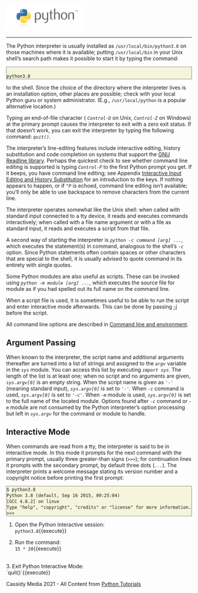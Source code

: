 
![Python Logo](./assets/python-logo.png)
___
The Python interpreter is usually installed as  `/usr/local/bin/python3.8` on those machines where it is available; putting  `/usr/local/bin` in your Unix shell’s search path makes it possible to start it by typing the command:

<pre style="background: beige; border: 1px solid gray"><code class="python">
python3.8
</code></pre>

to the shell. Since the choice of the directory where the interpreter lives is an installation option, other places are possible; check with your local Python guru or system administrator.  (E.g., `/usr/local/python` is a popular alternative location.)

Typing an end-of-file character ( *`Control-D`* on Unix,  *`Control-Z`* on Windows)  at the primary prompt causes the interpreter to exit with a zero exit status. If that doesn’t work, you can exit the interpreter by typing the following command:  *`quit()`*.

The interpreter’s line-editing features include interactive editing, history substitution and code completion on systems that support the [GNU Readline library](https://tiswww.case.edu/php/chet/readline/rltop.html). Perhaps the quickest check to see whether command line editing is supported is typing  *`Control-P`* to the first Python prompt you get. If it beeps, you have command line editing; see Appendix [Interactive Input Editing and History Substitution](https://docs.python.org/3.8/tutorial/interactive.html#tut-interacting) for an introduction to the keys. If nothing appears to happen, or if *`^P`* is echoed, command line editing isn’t available; you’ll only be able to use backspace to remove characters from the current line.

The interpreter operates somewhat like the Unix shell: when called with standard input connected to a tty device, it reads and executes commands interactively; when called with a file name argument or with a file as standard input, it reads and executes a script from that file.

A second way of starting the interpreter is *`python -c command [arg] ...`*, which executes the statement(s) in command, analogous to the shell’s *`-c`* option. Since Python statements often contain spaces or other characters that are special to the shell, it is usually advised to quote command in its entirety with single quotes.

Some Python modules are also useful as scripts. These can be invoked using *`python -m module [arg] ...`*, which executes the source file for module as if you had spelled out its full name on the command line.

When a script file is used, it is sometimes useful to be able to run the script and enter interactive mode afterwards. This can be done by passing [-i](https://docs.python.org/3.8/using/cmdline.html#cmdoption-i) before the script.

All command line options are described in [Command line and environment](https://docs.python.org/3.8/using/cmdline.html#using-on-general).

## Argument Passing

When known to the interpreter, the script name and additional arguments thereafter are turned into a list of strings and assigned to the  *`argv`* variable in the  *`sys`* module. You can access this list by executing  *`import sys`*. The length of the list is at least one; when no script and no arguments are given,  *`sys.argv[0]`* is an empty string. When the script name is given as  *`'-'`* (meaning standard input),  *`sys.argv[0]`* is set to  *`'-'`*. When  *`-c`* command is used,  *`sys.argv[0]`* is set to  *`'-c'`*. When  *`-m`* module is used,  *`sys.argv[0]`* is set to the full name of the located module. Options found after  *`-c`* command or  *`-m`* module are not consumed by the Python interpreter’s option processing but left in  *`sys.argv`* for the command or module to handle.

## Interactive Mode

When commands are read from a tty, the interpreter is said to be in interactive mode. In this mode it prompts for the next command with the primary prompt, usually three greater-than signs (*`>>>`*); for continuation lines it prompts with the secondary prompt, by default three dots (*`...`*). The interpreter prints a welcome message stating its version number and a copyright notice before printing the first prompt:


<pre style="background: beige; border: 1px solid gray"><code class="py">$ python3.8
Python 3.8 (default, Sep 16 2015, 09:25:04)
[GCC 4.8.2] on linux
Type "help", "copyright", "credits" or "license" for more information.
&gt;&gt;&gt;
</code></pre>
1. Open the Python Interactive session:<br>
`python3.8`{{execute}}

2. Run the command:<br> 
`15 * 20`{{execute}}
<br>
3. Exit Python Interactive Mode:<br>
`quit()`{{execute}}


Cassidy Media 2021 - All Content from [Python Tutorials](https://docs.python.org/3/tutorial/index.html)